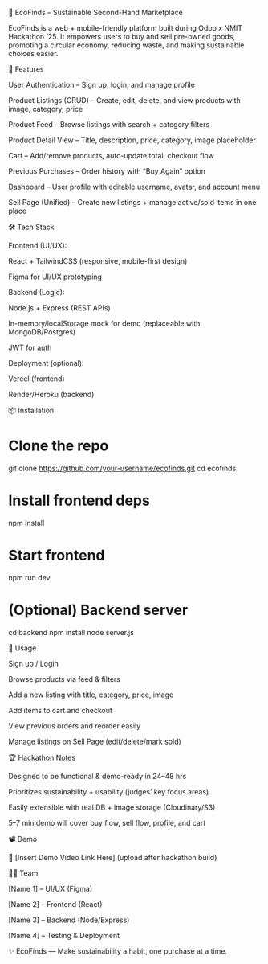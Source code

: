 🌱 EcoFinds – Sustainable Second-Hand Marketplace

EcoFinds is a web + mobile-friendly platform built during Odoo x NMIT Hackathon ’25.
It empowers users to buy and sell pre-owned goods, promoting a circular economy, reducing waste, and making sustainable choices easier.

🚀 Features

User Authentication – Sign up, login, and manage profile

Product Listings (CRUD) – Create, edit, delete, and view products with image, category, price

Product Feed – Browse listings with search + category filters

Product Detail View – Title, description, price, category, image placeholder

Cart – Add/remove products, auto-update total, checkout flow

Previous Purchases – Order history with “Buy Again” option

Dashboard – User profile with editable username, avatar, and account menu

Sell Page (Unified) – Create new listings + manage active/sold items in one place

🛠️ Tech Stack

Frontend (UI/UX):

React + TailwindCSS (responsive, mobile-first design)

Figma for UI/UX prototyping

Backend (Logic):

Node.js + Express (REST APIs)

In-memory/localStorage mock for demo (replaceable with MongoDB/Postgres)

JWT for auth

Deployment (optional):

Vercel (frontend)

Render/Heroku (backend)

📦 Installation
# Clone the repo
git clone https://github.com/your-username/ecofinds.git
cd ecofinds

# Install frontend deps
npm install

# Start frontend
npm run dev

# (Optional) Backend server
cd backend
npm install
node server.js

🎯 Usage

Sign up / Login

Browse products via feed & filters

Add a new listing with title, category, price, image

Add items to cart and checkout

View previous orders and reorder easily

Manage listings on Sell Page (edit/delete/mark sold)

🏆 Hackathon Notes

Designed to be functional & demo-ready in 24–48 hrs

Prioritizes sustainability + usability (judges’ key focus areas)

Easily extensible with real DB + image storage (Cloudinary/S3)

5–7 min demo will cover buy flow, sell flow, profile, and cart

📽️ Demo

🎥 [Insert Demo Video Link Here] (upload after hackathon build)

👨‍💻 Team

[Name 1] – UI/UX (Figma)

[Name 2] – Frontend (React)

[Name 3] – Backend (Node/Express)

[Name 4] – Testing & Deployment

✨ EcoFinds — Make sustainability a habit, one purchase at a time.
